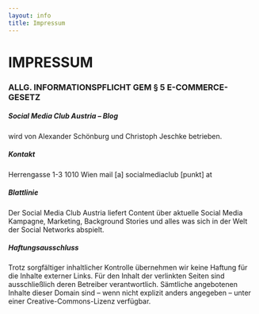 ```yaml
---
layout: info
title: Impressum
---
```

# IMPRESSUM

### ALLG. INFORMATIONSPFLICHT GEM § 5 E-COMMERCE-GESETZ

##### Social Media Club Austria – Blog
wird von Alexander Schönburg und Christoph Jeschke betrieben.

 

##### Kontakt
Herrengasse 1-3
1010 Wien
mail [a] socialmediaclub [punkt] at

 

##### Blattlinie
Der Social Media Club Austria liefert Content über aktuelle Social Media Kampagne, Marketing, Background Stories und alles was sich in der Welt der Social Networks abspielt.

 

##### Haftungsausschluss
Trotz sorgfältiger inhaltlicher Kontrolle übernehmen wir keine Haftung für die Inhalte externer Links. Für den Inhalt der verlinkten Seiten sind ausschließlich deren Betreiber verantwortlich.
Sämtliche angebotenen Inhalte dieser Domain sind – wenn nicht explizit anders angegeben – unter einer Creative-Commons-Lizenz verfügbar.